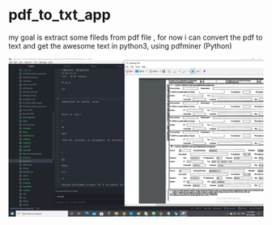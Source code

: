 # pdf_to_txt_app
my goal is extract some fileds from pdf file , for now i can convert the pdf to text and get the awesome text in python3, using pdfminer (Python)

<img src="pdf_to_txt.png">
